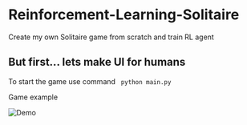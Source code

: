 # Reinforcement-Learning-Solitaire
Create my own Solitaire game from scratch and train RL agent

## But first... lets make UI for humans
To start the game use command
<code>
python main.py
</code>

Game example

![Demo](media/ui_example_video.gif)
